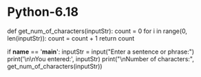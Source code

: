 # Python-6.18
def get_num_of_characters(inputStr):
    count = 0
    for i in range(0, len(inputStr)):
        count = count + 1
    return count


if __name__ == '__main__':
    inputStr = input("Enter a sentence or phrase:")
    print('\n\nYou entered:', inputStr)
    print("\nNumber of characters:", get_num_of_characters(inputStr))
